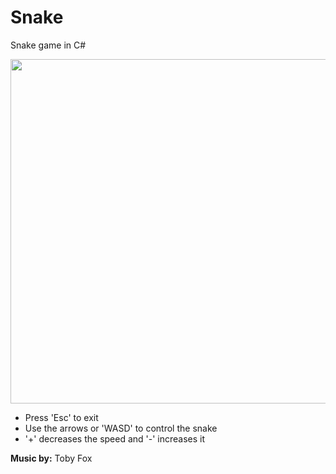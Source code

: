 # Snake
Snake game in C#

<p align="center">
<img align="center" src="http://i.imgur.com/JeoGjU1.png" width="551"/>

- Press 'Esc' to exit
- Use the arrows or 'WASD' to control the snake
- '+' decreases the speed and '-' increases it

**Music by:** Toby Fox
